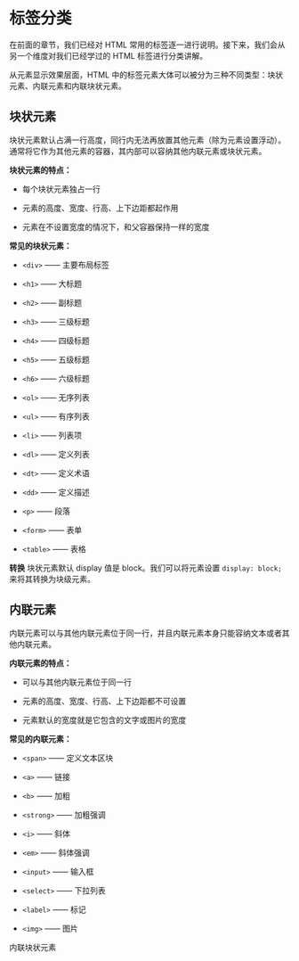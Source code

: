 # 标签分类

在前面的章节，我们已经对 HTML 常用的标签逐一进行说明。接下来，我们会从另一个维度对我们已经学过的 HTML 标签进行分类讲解。

从元素显示效果层面，HTML 中的标签元素大体可以被分为三种不同类型：块状元素、内联元素和内联块状元素。

## 块状元素

块状元素默认占满一行高度，同行内无法再放置其他元素（除为元素设置浮动）。通常将它作为其他元素的容器，其内部可以容纳其他内联元素或块状元素。

**块状元素的特点：**

* 每个块状元素独占一行

* 元素的高度、宽度、行高、上下边距都起作用

* 元素在不设置宽度的情况下，和父容器保持一样的宽度


**常见的块状元素：**

* `<div>` —— 主要布局标签

* `<h1>` —— 大标题

* `<h2>` —— 副标题

* `<h3>` —— 三级标题

* `<h4>` —— 四级标题

* `<h5>` —— 五级标题

* `<h6>` —— 六级标题

* `<ol>` —— 无序列表

* `<ul>` —— 有序列表

* `<li>` —— 列表项

* `<dl>` —— 定义列表

* `<dt>` —— 定义术语

* `<dd>` —— 定义描述

* `<p>` —— 段落

* `<form>` —— 表单

* `<table>` —— 表格


**转换**
块状元素默认 display 值是 block。我们可以将元素设置 `display: block;` 来将其转换为块级元素。



## 内联元素

内联元素可以与其他内联元素位于同一行，并且内联元素本身只能容纳文本或者其他内联元素。

**内联元素的特点：**

* 可以与其他内联元素位于同一行

* 元素的高度、宽度、行高、上下边距都不可设置

* 元素默认的宽度就是它包含的文字或图片的宽度


**常见的内联元素：**

* `<span>` —— 定义文本区块

* `<a>` —— 链接

* `<b>` —— 加粗

* `<strong>` —— 加粗强调

* `<i>` —— 斜体

* `<em>` —— 斜体强调

* `<input>` —— 输入框

* `<select>` —— 下拉列表

* `<label>` —— 标记

* `<img>` —— 图片


内联块状元素



